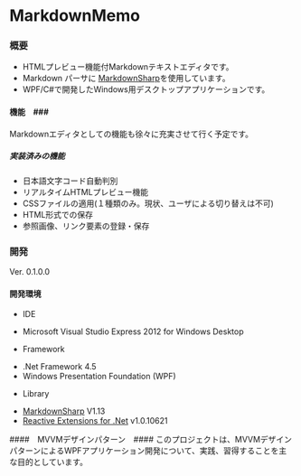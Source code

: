 # MarkdownMemo #
### 概要 ###
- HTMLプレビュー機能付Markdownテキストエディタです。
- Markdown パーサに
[MarkdownSharp](http://code.google.com/p/markdownsharp/)を使用しています。
- WPF/C#で開発したWindows用デスクトップアプリケーションです。

#### 機能　###
Markdownエディタとしての機能も徐々に充実させて行く予定です。  

##### 実装済みの機能 #####
- 日本語文字コード自動判別
- リアルタイムHTMLプレビュー機能
- CSSファイルの適用(１種類のみ。現状、ユーザによる切り替えは不可)
- HTML形式での保存
- 参照画像、リンク要素の登録・保存

### 開発 ###
Ver. 0.1.0.0

#### 開発環境 ####
- IDE
 + Microsoft Visual Studio Express 2012 for Windows Desktop
- Framework 
 + .Net Framework 4.5  
 + Windows Presentation Foundation (WPF)
- Library
 + [MarkdownSharp](http://code.google.com/p/markdownsharp/) V1.13
 + [Reactive Extensions for .Net](http://msdn.microsoft.com/en-us/data/gg577609.aspx) v1.0.10621 

####　MVVMデザインパターン　####
このプロジェクトは、MVVMデザインパターンによるWPFアプリケーション開発について、実践、習得することを主な目的としています。
